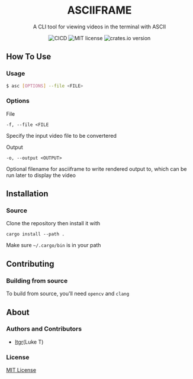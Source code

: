 <h1 align="center">ASCIIFRAME</h1>
<p align="center">A CLI tool for viewing videos in the terminal with ASCII<p>
<p align="center">
    <img src="https://img.shields.io/github/workflow/status/seggfault/asciiframe/CICD?style=for-the-badge" alt="CICD">
    <img src="https://img.shields.io/github/license/seggfault/asciiframe?style=for-the-badge" alt="MIT license">
    <img src="https://img.shields.io/crates/v/asciiframe?style=for-the-badge" alt="crates.io version">
</p>

## How To Use
### Usage
```sh
$ asc [OPTIONS] --file <FILE>
```

### Options
File
```
-f, --file <FILE
```
Specify the input video file to be convertered

Output
```
-o, --output <OUTPUT>
```
Optional filename for asciiframe to write rendered output to, which can be run later to display the video

## Installation
### Source

Clone the repository then install it with
```
cargo install --path .
```
Make sure `~/.cargo/bin` is in your path

## Contributing
### Building from source
To build from source, you'll need `opencv` and `clang`

## About
### Authors and Contributors
- [ltgr](https://github.com/ltgr)(Luke T)

### License
[MIT License](https://github.com/ltgr/turbo/blob/master/LICENSE)
